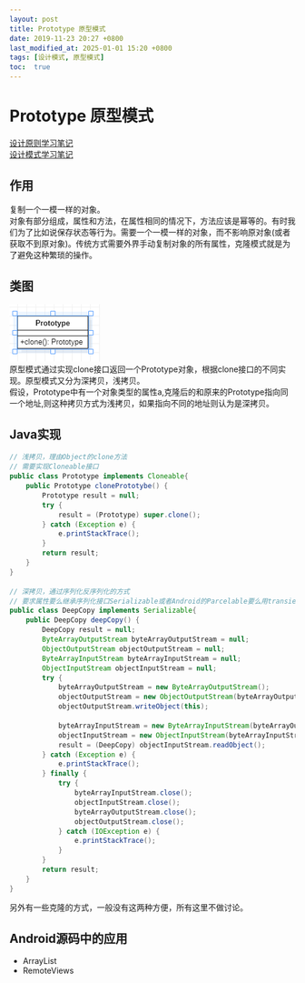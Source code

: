 ```yaml
---
layout: post
title: Prototype 原型模式
date: 2019-11-23 20:27 +0800
last_modified_at: 2025-01-01 15:20 +0800
tags: [设计模式, 原型模式]
toc:  true
---
```

# Prototype 原型模式

[设计原则学习笔记](https://www.jianshu.com/p/f7f79adad32b)  
[设计模式学习笔记](https://www.jianshu.com/p/08bf9381697c)  
## 作用
复制一个一模一样的对象。  
对象有部分组成，属性和方法，在属性相同的情况下，方法应该是幂等的。有时我们为了比如说保存状态等行为。需要一个一模一样的对象，而不影响原对象(或者获取不到原对象)。传统方式需要外界手动复制对象的所有属性，克隆模式就是为了避免这种繁琐的操作。
## 类图
![原型模式类图](https://github.com/Charles199310/Charles199310.github.io/blob/main/assets/images/prototype_01.PNG?raw=true)  
原型模式通过实现clone接口返回一个Prototype对象，根据clone接口的不同实现。原型模式又分为深拷贝，浅拷贝。  
假设，Prototype中有一个对象类型的属性a,克隆后的和原来的Prototype指向同一个地址,则这种拷贝方式为浅拷贝，如果指向不同的地址则认为是深拷贝。
## Java实现
```Java
// 浅拷贝，理由Object的clone方法
// 需要实现Cloneable接口
public class Prototype implements Cloneable{
    public Prototype clonePrototybe() {
        Prototype result = null;
        try {
            result = (Prototype) super.clone();
        } catch (Exception e) {
            e.printStackTrace();
        }
        return result;
    }
}

// 深拷贝，通过序列化反序列化的方式
// 要求属性要么继承序列化接口Serializable或者Android的Parcelable要么用transient修饰（不会被拷贝）
public class DeepCopy implements Serializable{
    public DeepCopy deepCopy() {
        DeepCopy result = null;
        ByteArrayOutputStream byteArrayOutputStream = null;
        ObjectOutputStream objectOutputStream = null;
        ByteArrayInputStream byteArrayInputStream = null;
        ObjectInputStream objectInputStream = null;
        try {
            byteArrayOutputStream = new ByteArrayOutputStream();
            objectOutputStream = new ObjectOutputStream(byteArrayOutputStream);
            objectOutputStream.writeObject(this);

            byteArrayInputStream = new ByteArrayInputStream(byteArrayOutputStream.toByteArray());
            objectInputStream = new ObjectInputStream(byteArrayInputStream);
            result = (DeepCopy) objectInputStream.readObject();
        } catch (Exception e) {
            e.printStackTrace();
        } finally {
            try {
                byteArrayInputStream.close();
                objectInputStream.close();
                byteArrayOutputStream.close();
                objectOutputStream.close();
            } catch (IOException e) {
                e.printStackTrace();
            }
        }
        return result;
    }
}
```
另外有一些克隆的方式，一般没有这两种方便，所有这里不做讨论。
## Android源码中的应用
* ArrayList
* RemoteViews
